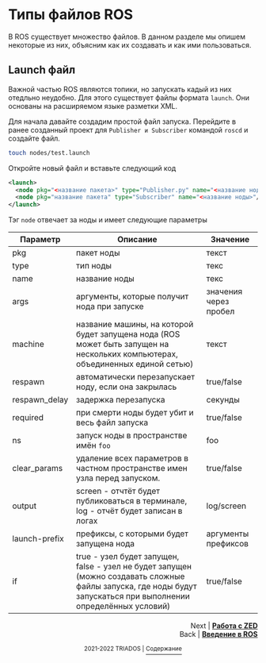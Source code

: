 # Типы файлов ROS

В ROS существует множество файлов. В данном разделе мы опишем некоторые из них, объясним как их создавать и как ими пользоваться.

## Launch файл

Важной частью ROS являются топики, но запускать кадый из них отедльно неудобно. Для этого существует файлы формата `launch`. Они основаны на расширяемом языке разметки XML. 

Для начала давайте создадим простой файл запуска. Перейдите в ранее созданный проект для `Publisher и Subscriber` командой `roscd` и создайте файл.

```bash
touch nodes/test.launch
```

Откройте новый файл и вставьте следующий код

```xml
<launch>
  <node pkg="<название пакета>" type="Publisher.py" name="<название ноды>"/>
  <node pkg="название пакета" type="Subscriber" name="<название ноды>"/>
</launch>
```

Тэг `node` отвечает за ноды и имеет следующие параметры

|Параметр|Описание|Значение|
|-------------------|--------------|-------------------|
|pkg|пакет ноды|текст|
|type|тип ноды|текс|
|name|название ноды|текс|
|args|аргументы, которые получит нода при запуске|значения через пробел|
|machine|название машины, на которой будет запущена нода (ROS может быть запущен на нескольких компьютерах, объединенных единой сетью)|текст|
|respawn|автоматически перезапускает ноду, если она закрылась|true/false|
|respawn_delay|задержка перезапуска|секунды|
|required|при смерти ноды будет убит и весь файл запуска|true/false|
|ns|запуск ноды в пространстве имён `foo`|foo|
|clear_params|удаление всех параметров в частном пространстве имен узла перед запуском.|true/false|
|output|screen - отчтёт будет публиковаться в терминале, log - отчёт будет записан в логах|log/screen|
|launch-prefix|префиксы, с которыми будет запущена нода|аргументы префиксов|
|if|true - узел будет запущен, false - узел не будет запущен (можно создавать сложные файлы запуска, где ноды будут запускаться при выполнении определённых условий)|true/false|

<p align="right">Next | <b><a href="zed.md">Работа с ZED</a></b>
<br/>
Back | <b><a href="ros.md">Введение в ROS</a></b></p>
<p align="center"><sup>2021-2022 TRIADOS | </sup><a href="../README.md#содержание"><sup>Содержание</sup></a></p>
